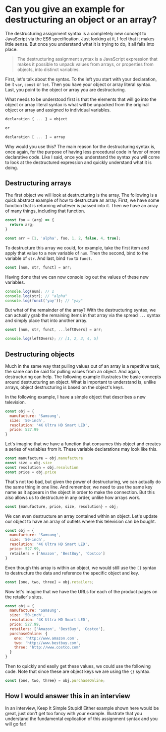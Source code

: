 # Can you give an example for destructuring an object or an array?

The destructuring assignment syntax is a completely new concept to JavaScript via the ES6 specification. Just looking at it, I feel that it makes little sense. But once you understand what it is trying to do, it all falls into place.

> The destructuring assignment syntax is a JavaScript expression that makes it possible to unpack values from arrays, or properties from objects, into distinct variables.

First, let's talk about the syntax. To the left you start with your declaration, be it `var`, `const` or `let`. Then you have your object or array literal syntax. Last, you point to the object or array you are destructuring.

What needs to be understood first is that the elements that will go into the object or array literal syntax is what will be unpacked from the original object or array and assigned to individual variables.

```js
declaration { ... } = object

or

declaration [ ... ] = array
```

Why would you use this? The main reason for the destructuring syntax is, once again, for the purpose of having less procedural code in favor of more declarative code. Like I said, once you understand the syntax you will come to look at the destructured expression and quickly understand what it is doing.

## Destructuring arrays

The first object we will look at destructuring is the array. The following is a quick abstract example of how to destructure an array. First, we have some function that is returning whatever is passed into it. Then we have an array of many things, including that function.

```js
const foo = (arg) => {
  return arg;
}

const arr = [1, 'alpha', foo, 1, 2, false, 4, true];
```

To destructure this array we could, for example, take the first item and apply that value to a new variable of `num`. Then the second, bind to the variable of `str`. And last, bind `foo` to `funct`.

```js
const [num, str, funct] = arr;
```

Having done that we can now console log out the values of these new variables.

```js
console.log(num); // 1
console.log(str); // "alpha"
console.log(funct('yay')); // "yay"
```

But what of the remainder of the array? With the destructuring syntax, we can actually grab the remaining items in that array via the spread `...` syntax and simply place that into another array.

```js
const [num, str, funct, ...leftOvers] = arr;

console.log(leftOvers); // [1, 2, 3, 4, 5]
```

## Destructuring objects

Much in the same way that pulling values out of an array is a repetitive task, the same can be said for pulling values from an object. And again, destructuring can help. The following example illustrates the basic concepts around destructuring an object. What is important to understand is, unlike arrays, object destructuring is based on the object's keys.

In the following example, I have a simple object that describes a new television.

```js
const obj = {
  manufacture: 'Samsung',
  size: '50-inch',
  resolution: '4K Ultra HD Smart LED',
  price: 527.99
}
```

Let's imagine that we have a function that consumes this object and creates a series of variables from it. These variable declarations may look like this.

```js
const manufacture = obj.manufacture
const size = obj.size
const resolution = obj.resolution
const price = obj.price
```

That's not too bad, but given the power of destructuring, we can actually do the same thing in one line. And remember, we need to use the same key name as it appears in the object in order to make the connection. But this also allows us to destructure in any order, unlike how arrays work.

```js
const {manufacture, price, size, resolution} = obj;
```

We can even destructure an array contained within an object. Let's update our object to have an array of outlets where this television can be bought.

```js
const obj = {
  manufacture: 'Samsung',
  size: '50-inch',
  resolution: '4K Ultra HD Smart LED',
  price: 527.99,
  retailers = ['Amazon', 'BestBuy', 'Costco']
}
```

Even though this array is within an object, we would still use the `[]` syntax to destructure the data and reference the specific object and key.

```js
const [one, two, three] = obj.retailers;
```

Now let's imagine that we have the URLs for each of the product pages on the retailer's sites.

```js
const obj = {
  manufacture: 'Samsung',
  size: '50-inch',
  resolution: '4K Ultra HD Smart LED',
  price: 527.99,
  retailers: ['Amazon', 'BestBuy', 'Costco'],
  purchaseOnline: {
    one: 'http://www.amazon.com',
    two: 'http://www.bestbuy.com',
    three: 'http://www.costco.com'
  }
}
```

Then to quickly and easily get these values, we could use the following code. Note that since these are object keys we are using the `{}` syntax.

```js
const {one, two, three} = obj.purchaseOnline;
```

## How I would answer this in an interview

In an interview, Keep It Simple Stupid! Either example shown here would be great, just don't get too fancy with your example. Illustrate that you understand the fundamental explication of this assignment syntax and you will go far!
